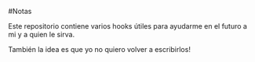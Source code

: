 #Notas

Este repositorio contiene varios hooks útiles para ayudarme en el futuro a mi y a quien le sirva.

También la idea es que yo no quiero volver a escribirlos!